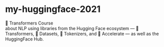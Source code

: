 # my-huggingface-2021
🤗 Transformers Course  
about NLP using libraries from the Hugging Face ecosystem — 🤗 Transformers, 🤗 Datasets, 🤗 Tokenizers, and 🤗 Accelerate — as well as the HuggingFace Hub.
